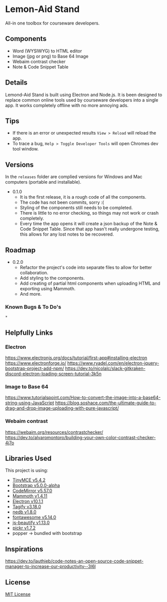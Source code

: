 # Lemon-Aid Stand
All-in one toolbox for courseware developers. 

## Components
* Word (WYSIWYG) to HTML editor
* Image (jpg or png) to Base 64 Image
* Webaim contrast checker
* Note & Code Snippet Table

## Details
Lemond-Aid Stand is built using Electron and Node.js. It is been designed to replace common online tools used by courseware developers into a single app. It works completely offline with no more annoying ads.

## Tips
* If there is an error or unexpected results `View > Reload` will reload the app.
* To trace a bug, `Help > Toggle Developer Tools` will open Chromes dev tool window.

## Versions
In the `releases` folder are complied versions for Windows and Mac computers (portable and installable).
* 0.1.0
    * It is the first release, it is a rough code of all the components.
    * The code has not been commits, sorry :( 
    * Styling of the components still needs to be completed. 
    * There is little to no error checking, so things may not work or crash completely.
    * Every time the app opens it will create a json backup of the Note & Code Snippet Table. Since that app hasn't really undergone testing, this allows for any lost notes to be recovered.

## Roadmap
* 0.2.0
    * Refactor the project's code into separate files to allow for better collaboration. 
    * Add styling to the components.
    * Add creating of partial html components when uploading HTML and exporting using Mammoth.
    * And more.

### Known Bugs & To Do's
    * 


## Helpfully Links
### Electron
https://www.electronjs.org/docs/tutorial/first-app#installing-electron
https://www.electronforge.io/
https://www.ryadel.com/en/electron-jquery-bootstrap-project-add-npm/
https://dev.to/nicolalc/slack-gitkraken-discord-electron-loading-screen-tutorial-3k5n

### Image to Base 64
https://www.tutorialspoint.com/How-to-convert-the-image-into-a-base64-string-using-JavaScript
https://blog.soshace.com/the-ultimate-guide-to-drag-and-drop-image-uploading-with-pure-javascript/

### Webaim contrast
https://webaim.org/resources/contrastchecker/
https://dev.to/alvaromontoro/building-your-own-color-contrast-checker-4j7o



## Libraries Used
This project is using: 
* [TinyMCE v5.4.2](https://www.tiny.cloud/docs/)
* [Bootstrap v5.0.0-alpha](https://v5.getbootstrap.com/docs/5.0/getting-started/introduction/)
* [CodeMirror v5.57.0](https://codemirror.net/)
* [Mammoth v1.4.11](https://github.com/mwilliamson/mammoth.js/)
* [Electron v10.1.1](https://www.electronjs.org/docs)
* [Tagify v3.18.0](https://github.com/yairEO/tagify)
* [nedb v1.8.0](https://github.com/louischatriot/nedb)
* [fontawesome v5.14.0](https://fontawesome.com/icons/)
* [js-beautify v1.13.0](https://github.com/beautify-web/js-beautify)
* [pickr v1.7.2](https://github.com/Simonwep/pickr)
* popper -> bundled with bootstrap 

## Inspirations
https://dev.to/lauthieb/code-notes-an-open-source-code-snippet-manager-to-increase-our-productivity--3l6l

## License
[MIT License](https://github.com/amommersteeg/Lemon-Aid_Stand/blob/master/LICENSE)